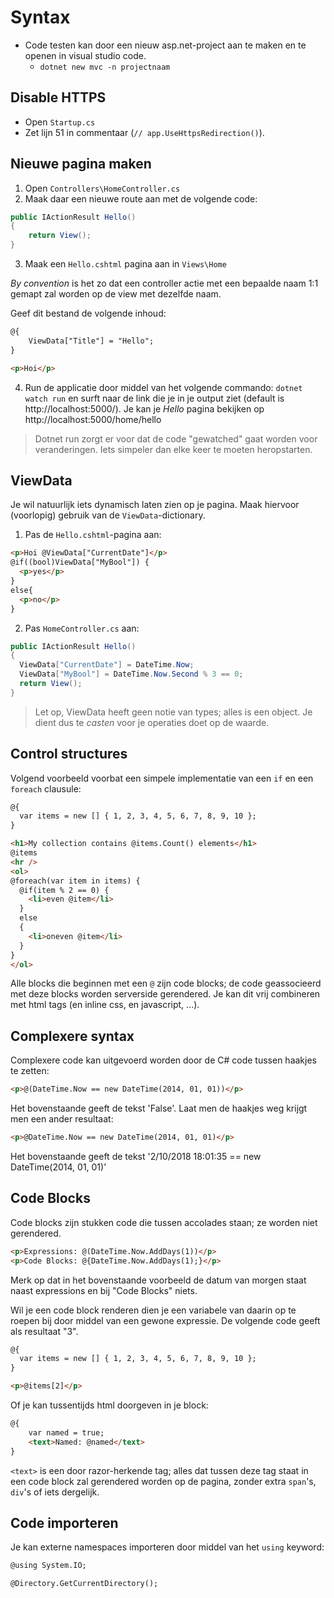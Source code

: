 # Syntax
* Code testen kan door een nieuw asp.net-project aan te maken en te openen in visual studio code. 
    - `dotnet new mvc -n projectnaam`


## Disable HTTPS
* Open `Startup.cs`
* Zet lijn 51 in commentaar (`// app.UseHttpsRedirection()`).

## Nieuwe pagina maken
1. Open `Controllers\HomeController.cs`
2. Maak daar een nieuwe route aan met de volgende code:

```cs
public IActionResult Hello()
{
    return View();
}
```

3. Maak een `Hello.cshtml` pagina aan in `Views\Home`

_By convention_ is het zo dat een controller actie met een bepaalde naam 1:1 gemapt zal worden op de view met dezelfde naam.

Geef dit bestand de volgende inhoud:

```html
@{
    ViewData["Title"] = "Hello";
}

<p>Hoi</p>
``` 

4. Run de applicatie door middel van het volgende commando: `dotnet watch run` en surft naar de link die je in je output ziet (default is http://localhost:5000/). Je kan je *Hello* pagina bekijken op http://localhost:5000/home/hello

> Dotnet run zorgt er voor dat de code "gewatched" gaat worden voor veranderingen. Iets simpeler dan elke keer te moeten heropstarten.

## ViewData
Je wil natuurlijk iets dynamisch laten zien op je pagina. Maak hiervoor (voorlopig) gebruik van de `ViewData`-dictionary.

1. Pas de `Hello.cshtml`-pagina aan:

```html
<p>Hoi @ViewData["CurrentDate"]</p>
@if((bool)ViewData["MyBool"]) {
  <p>yes</p>
}
else{
  <p>no</p>
}
```

2. Pas `HomeController.cs` aan:

```cs
public IActionResult Hello()
{
  ViewData["CurrentDate"] = DateTime.Now;
  ViewData["MyBool"] = DateTime.Now.Second % 3 == 0;
  return View();
}
```

> Let op, ViewData heeft geen notie van types; alles is een object. Je dient dus te _casten_ voor je operaties doet op de waarde. 

## Control structures

Volgend voorbeeld voorbat een simpele implementatie van een `if` en een `foreach` clausule:

```html
@{
  var items = new [] { 1, 2, 3, 4, 5, 6, 7, 8, 9, 10 };
}

<h1>My collection contains @items.Count() elements</h1>
@items
<hr />
<ol>
@foreach(var item in items) {
  @if(item % 2 == 0) {
    <li>even @item</li>
  }
  else
  {
    <li>oneven @item</li>
  }
}
</ol>

``` 

Alle blocks die beginnen met een `@` zijn code blocks; de code geassocieerd met deze blocks worden serverside gerendered. Je kan dit vrij combineren met html tags (en inline css, en javascript, ...).

## Complexere syntax

Complexere code kan uitgevoerd worden door de C# code tussen haakjes te zetten:

```html
<p>@(DateTime.Now == new DateTime(2014, 01, 01))</p>
```

Het bovenstaande geeft de tekst 'False'. Laat men de haakjes weg krijgt men een ander resultaat:

```html
<p>@DateTime.Now == new DateTime(2014, 01, 01)</p>
```

Het bovenstaande geeft de tekst '2/10/2018 18:01:35 == new DateTime(2014, 01, 01)'

## Code Blocks

Code blocks zijn stukken code die tussen accolades staan; ze worden niet gerendered.

```html
<p>Expressions: @(DateTime.Now.AddDays(1))</p>
<p>Code Blocks: @{DateTime.Now.AddDays(1);}</p>
```

Merk op dat in het bovenstaande voorbeeld de datum van morgen staat naast expressions en bij "Code Blocks" niets.

Wil je een code block renderen dien je een variabele van daarin op te roepen bij door middel van een gewone expressie. De volgende code geeft als resultaat "3".

```html
@{
  var items = new [] { 1, 2, 3, 4, 5, 6, 7, 8, 9, 10 };
}

<p>@items[2]</p>
```

Of je kan tussentijds html doorgeven in je block:

```html
@{
    var named = true;
    <text>Named: @named</text>
}
```

`<text>` is een door razor-herkende tag; alles dat tussen deze tag staat in een code block zal gerendered worden op de pagina, zonder extra `span`'s, `div`'s of iets dergelijk.

## Code importeren
Je kan externe namespaces importeren door middel van het `using` keyword:

```html
@using System.IO;

@Directory.GetCurrentDirectory();
```